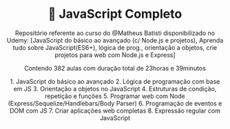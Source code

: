 <h1 align="center"> 🚀 JavaScript Completo </h1>

<p align="center">
Repositório referente ao curso do @Matheus Batisti disponibilizado no Udemy: 
[JavaScript do básico ao avançado (c/ Node.js e projetos), Aprenda tudo sobre JavaScript(ES6+), lógica de prog., orientação a objetos, crie projetos para web com Node.js e Express]
</p>

<p align="center">
Contendo 382 aulas com duração total de 23horas e 39minutos
</p>

<p align="center">
1. JavaScript do básico ao avançado
2. Lógica de programação com base em JS
3. Orientação a objetos no JavaScript
4. Estruturas de condição, repetição e funções
5. Programar web com Node (Express/Sequelize/Handlebars/Body Parser)
6. Programação de eventos e DOM com JS
7. Criar aplicações web completas
8. Expressão regular com JavaScript
</p>

